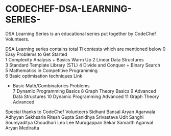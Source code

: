 # CODECHEF-DSA-LEARNING-SERIES-
DSA Learning Series is an educational series put together by CodeChef Volunteers.

DSA Learning series contains total 11 contests which are mentioned below
0 Easy Problems to Get Started	
1	Complexity Analysis + Basics Warm Up
2	Linear Data Structures	
3	Standard Template Library (STL)	
4	Divide and Conquer + Binary Search	
5	Mathematics in Competitive Programming	
6	Basic optimisation techniques	Link	
-	Basic Math/Combinatorics Problems	
7	Dynamic Programming Basics
8	Graph Theory Basics	
9	Advanced Data Structures
10 Dynamic Programming Advanced
11 Graph Theory Advanced

Special thanks to CodeChef Volunteers
Sidhant Bansal
Aryan Agarwala
Adhyyan Sekhsaria
Ritesh Gupta
Sanidhya Srivastava
Udit Sanghi
Soumyaditya Choudhuri
Leo Lee
Murugappan Sekar
Samarth Agarwal
Aryan Mediratta
